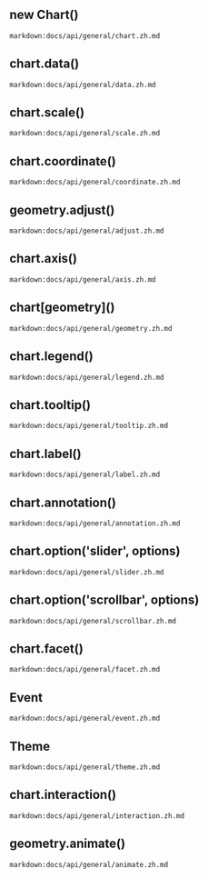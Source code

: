 ## new Chart()

`markdown:docs/api/general/chart.zh.md`

## chart.data()

`markdown:docs/api/general/data.zh.md`

## chart.scale()

`markdown:docs/api/general/scale.zh.md`

## chart.coordinate()

`markdown:docs/api/general/coordinate.zh.md`

## geometry.adjust()

`markdown:docs/api/general/adjust.zh.md`

## chart.axis()

`markdown:docs/api/general/axis.zh.md`

## chart\[geometry\]()

`markdown:docs/api/general/geometry.zh.md`

## chart.legend()

`markdown:docs/api/general/legend.zh.md`

## chart.tooltip()

`markdown:docs/api/general/tooltip.zh.md`

## chart.label()

`markdown:docs/api/general/label.zh.md`

## chart.annotation()

`markdown:docs/api/general/annotation.zh.md`

## chart.option('slider', options)

`markdown:docs/api/general/slider.zh.md`

## chart.option('scrollbar', options)

`markdown:docs/api/general/scrollbar.zh.md`

## chart.facet()

`markdown:docs/api/general/facet.zh.md`

## Event

`markdown:docs/api/general/event.zh.md`

## Theme

`markdown:docs/api/general/theme.zh.md`

## chart.interaction()

`markdown:docs/api/general/interaction.zh.md`

## geometry.animate()

`markdown:docs/api/general/animate.zh.md`
